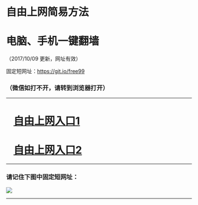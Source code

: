﻿# 自由上网简易方法

# 电脑、手机一键翻墙

（2017/10/09 更新，网址有效）

固定短网址：https://git.io/free99

### （微信如打不开，请转到浏览器打开）


***





# &nbsp;&nbsp; <a href="http://ft2406512796.fwq-tz-1001.info/fwqtz01.html?t=100900120880 " target="_blank">自由上网入口1</a>
# &nbsp;&nbsp; <a href="http://ft2455721635.fwq-tz-1002.info/fwqtz02.html?t=1009001602 " target="_blank">自由上网入口2</a>
***

### 请记住下图中固定短网址：

<img src="https://s3-us-west-2.amazonaws.com/fwq-1001/yjfq-20170905okok.png" /> 


***

